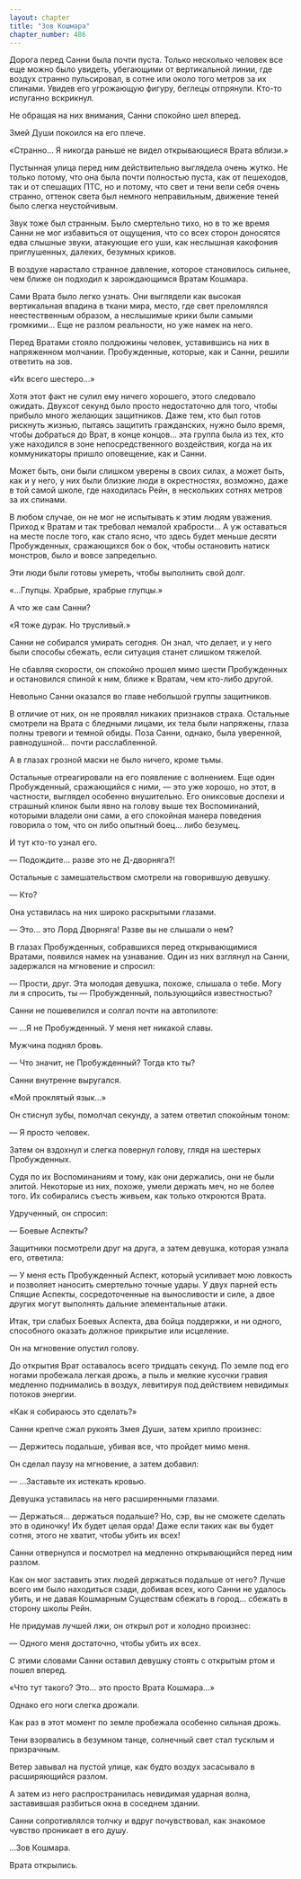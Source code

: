 ```yaml
---
layout: chapter
title: "Зов Кошмара"
chapter_number: 486
---
```


Дорога перед Санни была почти пуста. Только несколько человек все еще можно было увидеть, убегающими от вертикальной линии, где воздух странно пульсировал, в сотне или около того метров за их спинами. Увидев его угрожающую фигуру, беглецы отпрянули. Кто-то испуганно вскрикнул.

Не обращая на них внимания, Санни спокойно шел вперед.

Змей Души покоился на его плече.

«Странно... Я никогда раньше не видел открывающиеся Врата вблизи.»

Пустынная улица перед ним действительно выглядела очень жутко. Не только потому, что она была почти полностью пуста, как от пешеходов, так и от спешащих ПТС, но и потому, что свет и тени вели себя очень странно, оттенок света был немного неправильным, движение теней было слегка неустойчивым.

Звук тоже был странным. Было смертельно тихо, но в то же время Санни не мог избавиться от ощущения, что со всех сторон доносятся едва слышные звуки, атакующие его уши, как неслышная какофония приглушенных, далеких, безумных криков.

В воздухе нарастало странное давление, которое становилось сильнее, чем ближе он подходил к зарождающимся Вратам Кошмара.

Сами Врата было легко узнать. Они выглядели как высокая вертикальная впадина в ткани мира, место, где свет преломлялся неестественным образом, а неслышимые крики были самыми громкими... Еще не разлом реальности, но уже намек на него.

Перед Вратами стояло полдюжины человек, уставившись на них в напряженном молчании. Пробужденные, которые, как и Санни, решили ответить на зов.

«Их всего шестеро...»

Хотя этот факт не сулил ему ничего хорошего, этого следовало ожидать. Двухсот секунд было просто недостаточно для того, чтобы прибыло много желающих защитников. Даже тем, кто был готов рискнуть жизнью, пытаясь защитить гражданских, нужно было время, чтобы добраться до Врат, в конце концов... эта группа была из тех, кто уже находился в зоне непосредственного воздействия, когда на их коммуникаторы пришло оповещение, как и Санни.

Может быть, они были слишком уверены в своих силах, а может быть, как и у него, у них были близкие люди в окрестностях, возможно, даже в той самой школе, где находилась Рейн, в нескольких сотнях метров за их спинами.

В любом случае, он не мог не испытывать к этим людям уважения. Приход к Вратам и так требовал немалой храбрости... А уж оставаться на месте после того, как стало ясно, что здесь будет меньше десяти Пробужденных, сражающихся бок о бок, чтобы остановить натиск монстров, было и вовсе запредельно.

Эти люди были готовы умереть, чтобы выполнить свой долг.

«...Глупцы. Храбрые, храбрые глупцы.»

А что же сам Санни?

«Я тоже дурак. Но трусливый.»

Санни не собирался умирать сегодня. Он знал, что делает, и у него были способы сбежать, если ситуация станет слишком тяжелой.

Не сбавляя скорости, он спокойно прошел мимо шести Пробужденных и остановился спиной к ним, ближе к Вратам, чем кто-либо другой.

Невольно Санни оказался во главе небольшой группы защитников.

В отличие от них, он не проявлял никаких признаков страха. Остальные смотрели на Врата с бледными лицами, их тела были напряжены, глаза полны тревоги и темной обиды. Поза Санни, однако, была уверенной, равнодушной... почти расслабленной.

А в глазах грозной маски не было ничего, кроме тьмы.

Остальные отреагировали на его появление с волнением. Еще один Пробужденный, сражающийся с ними, — это уже хорошо, но этот, в частности, выглядел особенно внушительно. Его ониксовые доспехи и страшный клинок были явно на голову выше тех Воспоминаний, которыми владели они сами, а его спокойная манера поведения говорила о том, что он либо опытный боец... либо безумец.

И тут кто-то узнал его.

— Подождите... разве это не Д-дворняга?!

Остальные с замешательством смотрели на говорившую девушку.

— Кто?

Она уставилась на них широко раскрытыми глазами.

— Это... это Лорд Дворняга! Разве вы не слышали о нем?

В глазах Пробужденных, собравшихся перед открывающимися Вратами, появился намек на узнавание. Один из них взглянул на Санни, задержался на мгновение и спросил:

— Прости, друг. Эта молодая девушка, похоже, слышала о тебе. Могу ли я спросить, ты — Пробужденный, пользующийся известностью?

Санни не пошевелился и солгал почти на автопилоте:

— ...Я не Пробужденный. У меня нет никакой славы.

Мужчина поднял бровь.

— Что значит, не Пробужденный? Тогда кто ты?

Санни внутренне выругался.

«Мой проклятый язык...»

Он стиснул зубы, помолчал секунду, а затем ответил спокойным тоном:

— Я просто человек.

Затем он вздохнул и слегка повернул голову, глядя на шестерых Пробужденных.

Судя по их Воспоминаниям и тому, как они держались, они не были элитой. Некоторые из них, похоже, умели держать меч, но не более того. Их собирались съесть живьем, как только откроются Врата.

Удрученный, он спросил:

— Боевые Аспекты?

Защитники посмотрели друг на друга, а затем девушка, которая узнала его, ответила:

— У меня есть Пробужденный Аспект, который усиливает мою ловкость и позволяет наносить смертельно точные удары. У двух парней есть Спящие Аспекты, сосредоточенные на выносливости и силе, а двое других могут выполнять дальние элементальные атаки.

Итак, три слабых Боевых Аспекта, два бойца поддержки, и ни одного, способного оказать должное прикрытие или исцеление.

Он на мгновение опустил голову.

До открытия Врат оставалось всего тридцать секунд. По земле под его ногами пробежала легкая дрожь, а пыль и мелкие кусочки гравия медленно поднимались в воздух, левитируя под действием невидимых потоков энергии.

«Как я собираюсь это сделать?»

Санни крепче сжал рукоять Змея Души, затем хрипло произнес:

— Держитесь подальше, убивая все, что пройдет мимо меня.

Он сделал паузу на мгновение, а затем добавил:

— ...Заставьте их истекать кровью.

Девушка уставилась на него расширенными глазами.

— Держаться... держаться подальше? Но, сэр, вы не сможете сделать это в одиночку! Их будет целая орда! Даже если таких как вы будет сотня, этого не хватит, чтобы убить их всех!

Санни отвернулся и посмотрел на медленно открывающийся перед ним разлом.

Как он мог заставить этих людей держаться подальше от него? Лучше всего им было находиться сзади, добивая всех, кого Санни не удалось убить, и не давая Кошмарным Существам сбежать в город... сбежать в сторону школы Рейн.

Не придумав лучшей лжи, он открыл рот и холодно произнес:

— Одного меня достаточно, чтобы убить их всех.

С этими словами Санни оставил девушку стоять с открытым ртом и пошел вперед.

«Что тут такого? Это... это просто Врата Кошмара...»

Однако его ноги слегка дрожали.

Как раз в этот момент по земле пробежала особенно сильная дрожь.

Тени взорвались в безумном танце, солнечный свет стал тусклым и призрачным.

Ветер завывал на пустой улице, как будто воздух засасывало в расширяющийся разлом.

А затем из него распространилась невидимая ударная волна, заставившая разбиться окна в соседнем здании.

Санни сопротивлялся толчку и вдруг почувствовал, как знакомое чувство проникает в его душу.

...Зов Кошмара.

Врата открылись.